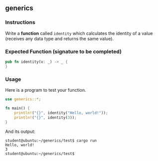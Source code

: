 ## generics

### Instructions

Write a **function** called `identity` which calculates the identity of a value (receives any data type and returns the same value).

### Expected Function (signature to be completed)

```rust
pub fn identity(v: _) -> _ {
}
```

### Usage

Here is a program to test your function.

```rust
use generics::*;

fn main() {
	println!("{}", identity("Hello, world!"));
	println!("{}", identity(3));
}
```

And its output:

```console
student@ubuntu:~/generics/test$ cargo run
Hello, world!
3
student@ubuntu:~/generics/test$
```
